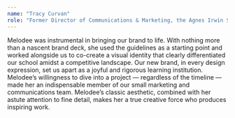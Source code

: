 ```yaml
---
name: "Tracy Curvan"
role: "Former Director of Communications & Marketing, the Agnes Irwin School"
---
```

Melodee was instrumental in bringing our brand to life. With nothing more than a nascent brand deck, she used the guidelines as a starting point and worked alongside us to co-create a visual identity that clearly differentiated our school amidst a competitive landscape. Our new brand, in every design expression, set us apart as a joyful and rigorous learning institution. Melodee’s willingness to dive into a project — regardless of the timeline — made her an indispensable member of our small marketing and communications team. Melodee’s classic aesthetic, combined with her astute attention to fine detail, makes her a true creative force who produces inspiring&nbsp;work.
